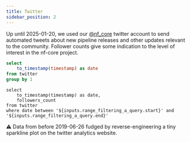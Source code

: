 ```yaml
---
title: Twitter
sidebar_position: 2
---
```


Up until 2025-01-20, we used our [@nf_core](https://twitter.com/nf_core) twitter account to send automated tweets about new pipeline releases and other updates relevant to the community. Follower counts give some indication to the level of interest in the nf-core project.

```sql view_days
select
    to_timestamp(timestamp) as date
from twitter
group by 1
```

<DateRange
    name=range_filtering_a_query
    data={view_days}
    dates=date
    defaultValue="All Time"
/>

```twitter_followers
select 
    to_timestamp(timestamp) as date,
    followers_count
from twitter
where date between '${inputs.range_filtering_a_query.start}' and '${inputs.range_filtering_a_query.end}'
```

<AreaChart
    data={twitter_followers}
    x=date
    y=followers_count
    title="nf-core Twitter followers over time"
    subtitle="Per day from {inputs.range_filtering_a_query.start} to {inputs.range_filtering_a_query.end}"
/>


⚠️ Data from before 2019-06-26 fudged by reverse-engineering a tiny sparkline plot on the twitter analytics website.

